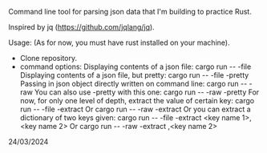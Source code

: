 
Command line tool for parsing json data that I'm building to practice Rust.

Inspired by jq (https://github.com/jqlang/jq).

Usage:
  (As for now, you must have rust installed on your machine).
  - Clone repository.
  - command options:
      Displaying contents of a json file:   cargo run -- -file <file path>
      Displaying contents of a json file, but pretty:   cargo run -- -file <file path> -pretty
      Passing in json object directly written on command line:   cargo run -- -raw <json data>
      You can also use -pretty with this one:   cargo run -- -raw <json data> -pretty
      For now, for only one level of depth, extract the value of certain key:
          cargo run -- -file <file path> -extract <key name>
          Or
          cargo run -- -raw <json data> -extract <key name>
      Or you can extract a dictionary of two keys given:
          cargo run -- -file <file path> -extract <key name 1>,<key name 2> 
          Or
          cargo run -- -raw <json data> -extract <key name1>,<key name 2>


24/03/2024
